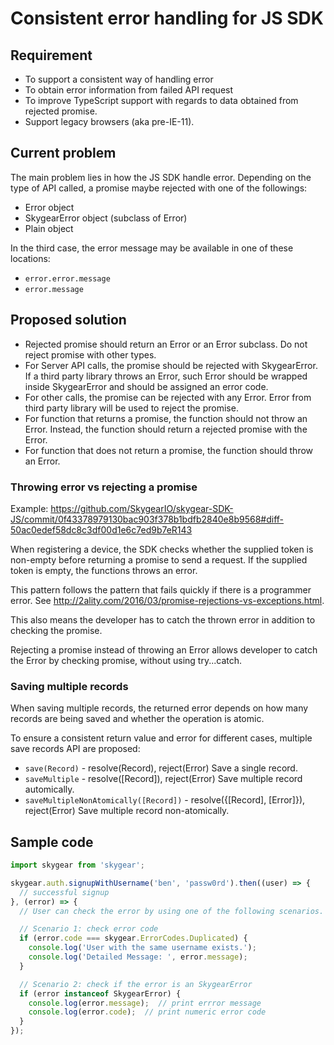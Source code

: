 # Consistent error handling for JS SDK

## Requirement

* To support a consistent way of handling error
* To obtain error information from failed API request
* To improve TypeScript support with regards to data obtained from rejected
  promise.
* Support legacy browsers (aka pre-IE-11).

## Current problem

The main problem lies in how the JS SDK handle error. Depending on the type of
API called, a promise maybe rejected with one of the followings:

* Error object
* SkygearError object (subclass of Error)
* Plain object

In the third case, the error message may be available in one of these locations:

* `error.error.message` 
* `error.message`

## Proposed solution

* Rejected promise should return an Error or an Error subclass. Do not reject
  promise with other types.
* For Server API calls, the promise should be rejected with SkygearError. If a
  third party library throws an Error, such Error should be wrapped inside
  SkygearError and should be assigned an error code.
* For other calls, the promise can be rejected with any Error. Error
  from third party library will be used to reject the promise.
* For function that returns a promise, the function should not throw an Error.
  Instead, the function should return a rejected promise with the Error.
* For function that does not return a promise, the function should
  throw an Error.

### Throwing error vs rejecting a promise

Example: https://github.com/SkygearIO/skygear-SDK-JS/commit/0f43378979130bac903f378b1bdfb2840e8b9568#diff-50ac0edef58dc8c3df00d1e6c7ed9b7eR143

When registering a device, the SDK checks whether the supplied token is
non-empty before returning a promise to send a request. If the supplied token is
empty, the functions throws an error.

This pattern follows the pattern that fails quickly if there is a programmer
error. See http://2ality.com/2016/03/promise-rejections-vs-exceptions.html.

This also means the developer has to catch the thrown error in addition
to checking the promise.

Rejecting a promise instead of throwing an Error allows developer to catch
the Error by checking promise, without using try...catch.

### Saving multiple records

When saving multiple records, the returned error depends on how many records are
being saved and whether the operation is atomic.

To ensure a consistent return value and error for different cases, multiple save
records API are proposed:

- `save(Record)` - resolve(Record), reject(Error)
  Save a single record.
- `saveMultiple` - resolve([Record]), reject(Error)
  Save multiple record automically.
- `saveMultipleNonAtomically([Record])` - resolve({[Record], [Error]}), reject(Error)
  Save multiple record non-atomically.

## Sample code

```javascript
import skygear from 'skygear';

skygear.auth.signupWithUsername('ben', 'passw0rd').then((user) => {
  // successful signup
}, (error) => {
  // User can check the error by using one of the following scenarios.

  // Scenario 1: check error code
  if (error.code === skygear.ErrorCodes.Duplicated) {
    console.log('User with the same username exists.');
    console.log('Detailed Message: ', error.message);
  }

  // Scenario 2: check if the error is an SkygearError
  if (error instanceof SkygearError) {
    console.log(error.message);  // print errror message
    console.log(error.code);  // print numeric error code
  }
});
```
